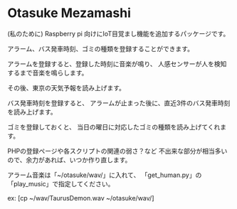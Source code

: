 # Otasuke Mezamashi
(私のために)
Raspberry pi 向けにIoT目覚まし機能を追加するパッケージです。

アラーム、バス発車時刻、ゴミの種類を登録することができます。

アラームを登録すると、登録した時刻に音楽が鳴り、
人感センサーが人を検知するまで音楽を鳴らします。

その後、東京の天気予報を読み上げます。

バス発車時刻を登録すると、
アラームが止まった後に、直近3件のバス発車時刻を読み上げます。

ゴミを登録しておくと、
当日の曜日に対応したゴミの種類を読み上げてくれます。

PHPの登録ページや各スクリプトの関連の弱さ？など
不出来な部分が相当多いので、余力があれば、いつか作り直します。

アラーム音楽は「~/otasuke/wav/」に入れて、
「get_human.py」の「play_music」で指定してください。


ex: [cp ~/wav/TaurusDemon.wav ~/otasuke/wav/]
